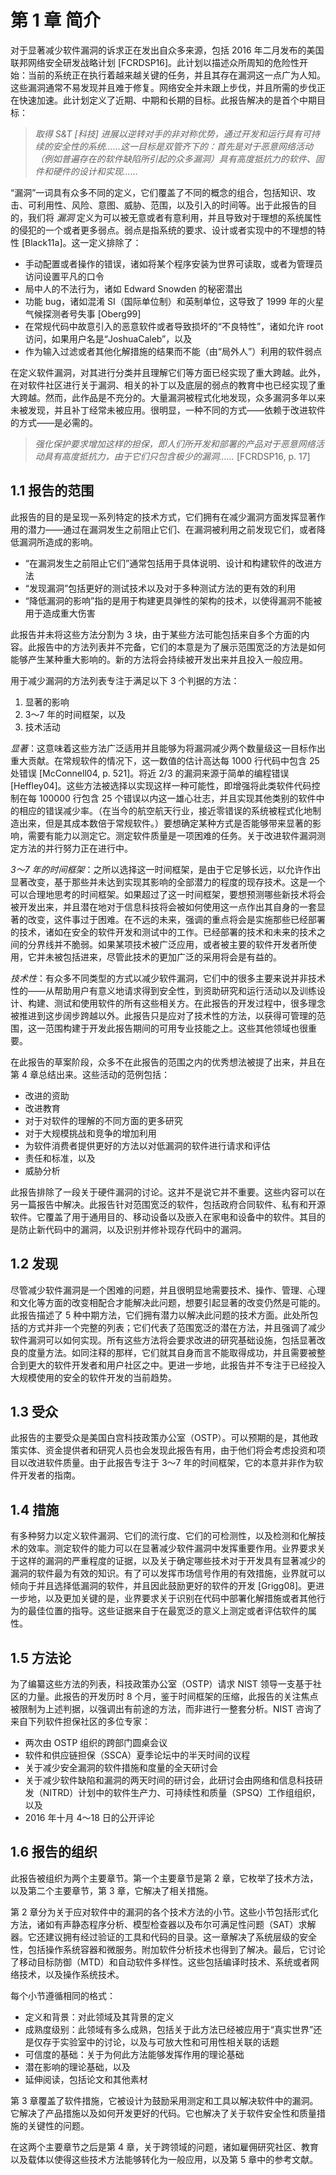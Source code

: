 # 第 1 章 简介

对于显著减少软件漏洞的诉求正在发出自众多来源，包括 2016 年二月发布的美国联邦网络安全研发战略计划 \[FCRDSP16\]。此计划以描述众所周知的危险性开始：当前的系统正在执行着越来越关键的任务，并且其存在漏洞这一点广为人知。这些漏洞通常不易发现并且难于修复。网络安全并未跟上步伐，并且所需的步伐正在快速加速。此计划定义了近期、中期和长期的目标。此报告解决的是首个中期目标：

> _取得 S&T \[科技\] 进展以逆转对手的非对称优势，通过开发和运行具有可持续的安全性的系统……这一目标是双管齐下的：首先是对于恶意网络活动（例如普遍存在的软件缺陷所引起的众多漏洞）具有高度抵抗力的软件、固件和硬件的设计和实现……_

“漏洞”一词具有众多不同的定义，它们覆盖了不同的概念的组合，包括知识、攻击、可利用性、风险、意图、威胁、范围，以及引入的时间等。出于此报告的目的，我们将 _漏洞_ 定义为可以被无意或者有意利用，并且导致对于理想的系统属性的侵犯的一个或者更多弱点。弱点是指系统的要求、设计或者实现中的不理想的特性 \[Black11a\]。这一定义排除了：

* 手动配置或者操作的错误，诸如将某个程序安装为世界可读取，或者为管理员访问设置平凡的口令
* 局中人的不法行为，诸如 Edward Snowden 的秘密潜出
* 功能 bug，诸如混淆 SI（国际单位制）和英制单位，这导致了 1999 年的火星气候探测者号失事 \[Oberg99\]
* 在常规代码中故意引入的恶意软件或者导致损坏的“不良特性”，诸如允许 root 访问，如果用户名是“JoshuaCaleb”，以及
* 作为输入过滤或者其他化解措施的结果而不能（由“局外人”）利用的软件弱点

在定义软件漏洞，对其进行分类并且理解它们等方面已经实现了重大跨越。此外，在对软件社区进行关于漏洞、相关的补丁以及底层的弱点的教育中也已经实现了重大跨越。然而，此作品是不充分的。大量漏洞被程式化地发现，众多漏洞多年以来未被发现，并且补丁经常未被应用。很明显，一种不同的方式——依赖于改进软件的方式——是必需的。

> _强化保护要求增加这样的担保，即人们所开发和部署的产品对于恶意网络活动具有高度抵抗力，由于它们只包含极少的漏洞……_ \[FCRDSP16, p. 17\]

## 1.1 报告的范围

此报告的目的是呈现一系列特定的技术方式，它们拥有在减少漏洞方面发挥显著作用的潜力——通过在漏洞发生之前阻止它们、在漏洞被利用之前发现它们，或者降低漏洞所造成的影响。

* “在漏洞发生之前阻止它们”通常包括用于具体说明、设计和构建软件的改进方法
* “发现漏洞”包括更好的测试技术以及对于多种测试方法的更有效的利用
* “降低漏洞的影响”指的是用于构建更具弹性的架构的技术，以使得漏洞不能被用于造成重大伤害

此报告并未将这些方法分割为 3 块，由于某些方法可能包括来自多个方面的内容。此报告中的方法列表并不完备，它们的本意是为了展示范围宽泛的方法是如何能够产生某种重大影响的。新的方法将会持续被开发出来并且投入一般应用。

用于减少漏洞的方法列表专注于满足以下 3 个判据的方法：

1. 显著的影响
2. 3～7 年的时间框架，以及
3. 技术活动

_显著_：这意味着这些方法广泛适用并且能够为将漏洞减少两个数量级这一目标作出重大贡献。在常规软件的情况下，这一数值的估计高达每 1000 行代码中包含 25 处错误 \[McConnell04, p. 521\]。将近 2/3 的漏洞来源于简单的编程错误 \[Heffley04\]。这些方法被选择以实现这样一种可能性，即增强将此类软件代码控制在每 100000 行包含 25 个错误以内这一雄心壮志，并且实现其他类别的软件中的相应的错误减少率。（在当今的航空航天行业，接近零错误的系统被程式化地制造出来，但是其成本数倍于常规软件。）要想确定某种方式是否能够带来显著的影响，需要有能力以测定它。测定软件质量是一项困难的任务。关于改进软件漏洞测定方法的并行努力正在进行中。

_3～7 年的时间框架_：之所以选择这一时间框架，是由于它足够长远，以允许作出显著改变，基于那些并未达到实现其影响的全部潜力的程度的现存技术。这是一个可以合理地思考的时间框架。如果超过了这一时间框架，要想预测哪些新技术将会被开发出来，并且潜在地对于信息科技将会被如何使用这一点作出其自身的一套显著的改变，这件事过于困难。在不远的未来，强调的重点将会是实施那些已经部署的技术，诸如在安全的软件开发和测试中的工作。已经部署的技术和未来的技术之间的分界线并不脆弱。如果某项技术被广泛应用，或者被主要的软件开发者所使用，它并未被包括进来，尽管此技术的更加广泛的采用将会是有益的。

_技术性_：有众多不同类型的方式以减少软件漏洞，它们中的很多主要来说并非技术性的——从帮助用户有意义地请求得到安全性，到资助研究和运行活动以及训练设计、构建、测试和使用软件的所有这些相关方。在此报告的开发过程中，很多理念被推进到这步阔步跨越以外。此报告只是应对了技术性的方法，以获得可管理的范围，这一范围构建于开发此报告期间的可用专业技能之上。这些其他领域也很重要。

在此报告的草案阶段，众多不在此报告的范围之内的优秀想法被提了出来，并且在第 4 章总结出来。这些活动的范例包括：

* 改进的资助
* 改进教育
* 对于对软件的理解的不同方面的更多研究
* 对于大规模挑战和竞争的增加利用
* 为软件消费者提供更好的方法以对低漏洞的软件进行请求和评估
* 责任和标准，以及
* 威胁分析

此报告排除了一段关于硬件漏洞的讨论。这并不是说它并不重要。这些内容可以在另一篇报告中解决。此报告针对范围宽泛的软件，包括政府合同软件、私有和开源软件。它覆盖了用于通用目的、移动设备以及嵌入在家电和设备中的软件。其目的是防止新代码中的漏洞，以及识别并修补现存代码中的漏洞。

## 1.2 发现

尽管减少软件漏洞是一个困难的问题，并且很明显地需要技术、操作、管理、心理和文化等方面的改变相配合才能解决此问题，想要引起显著的改变仍然是可能的。此报告描述了 5 种中期方法，它们拥有潜力以解决此问题的技术方面。此处所包括的方式并非一个完整的列表；它们代表了范围宽泛的潜在方法，并且强调了减少软件漏洞可以如何实现。所有这些方法将会要求改进的研究基础设施，包括显著改良的度量方法。如同注释的那样，它们就其自身而言不能取得成功，并且需要被整合到更大的软件开发者和用户社区之中。更进一步地，此报告并不专注于已经投入大规模使用的安全的软件开发的当前趋势。

## 1.3 受众

此报告的主要受众是美国白宫科技政策办公室（OSTP）。可以预期的是，其他政策实体、资金提供者和研究人员也会发现此报告有用，由于他们将会考虑投资和项目以改进软件质量。由于此报告专注于 3～7 年的时间框架，它的本意并非作为软件开发者的指南。

## 1.4 措施

有多种努力以定义软件漏洞、它们的流行度、它们的可检测性，以及检测和化解技术的效率。测定软件的能力可以在显著减少软件漏洞中发挥重要作用。业界要求关于这样的漏洞的严重程度的证据，以及关于确定哪些技术对于开发具有显著减少的漏洞的软件最为有效的知识。有了可以发挥市场信号作用的有效措施，业界就可以倾向于并且选择低漏洞的软件，并且因此鼓励更好的软件的开发 \[Grigg08\]。更进一步地，以及更加关键的是，业界要求关于识别在代码中部署化解措施或者其他行为的最佳位置的指导。这些证据来自于在最宽泛的意义上测定或者评估软件的属性。


## 1.5 方法论

为了编纂这些方法的列表，科技政策办公室（OSTP）请求 NIST 领导一支基于社区的力量。此报告的开发历时 8 个月，鉴于时间框架的压缩，此报告的关注焦点被限制为上述判据，以强调出有前途的方法，而非进行一整套分析。NIST 咨询了来自下列软件担保社区的多位专家：

* 两次由 OSTP 组织的跨部门圆桌会议
* 软件和供应链担保（SSCA）夏季论坛中的半天时间的议程
* 关于减少安全漏洞的软件措施和度量的全天研讨会
* 关于减少软件缺陷和漏洞的两天时间的研讨会，此研讨会由网络和信息科技研发（NITRD）计划中的软件生产力、可持续性和质量（SPSQ）工作组组织，以及
* 2016 年十月 4～18 日的公开评论

## 1.6 报告的组织

此报告被组织为两个主要章节。第一个主要章节是第 2 章，它枚举了技术方法，以及第二个主要章节，第 3 章，它解决了相关措施。

第 2 章分为关于应对软件中的漏洞的各个技术方法的小节。这些小节包括形式化方法，诸如有声静态程序分析、模型检查器以及布尔可满足性问题（SAT）求解器。它还建议拥有经过验证的工具和代码的目录。这一章解决了系统层级的安全性，包括操作系统容器和微服务。附加软件分析技术也得到了解决。最后，它讨论了移动目标防御（MTD）和自动软件多样性。这些包括编译时技术、系统或者网络技术，以及操作系统技术。

每个小节遵循相同的格式：

* 定义和背景：对此领域及其背景的定义
* 成熟度级别：此领域有多么成熟，包括关于此方法已经被应用于“真实世界”还是仅存于实验室中的讨论，以及与可放大性和可用性相关联的话题
* 可信度的基础：关于为何此方法能够发挥作用的理论基础
* 潜在影响的理论基础，以及
* 延伸阅读，包括论文和其他素材

第 3 章覆盖了软件措施，它被设计为鼓励采用测定和工具以解决软件中的漏洞。它解决了产品措施以及如何开发更好的代码。它也解决了关于软件安全性和质量措施的关键性的问题。

在这两个主要章节之后是第 4 章，关于跨领域的问题，诸如雇佣研究社区、教育以及载体以使得这些技术方法能够转化为一般应用，以及第 5 章中的参考文献。

